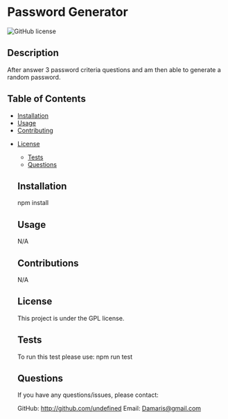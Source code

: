 # Password Generator
  ![GitHub license](https://img.shields.io/badge/license-GPL-blue.svg)

  ## Description
  After answer 3 password criteria questions and am then able to generate a random password.

  ## Table of Contents
  - [Installation](#Installation)
  - [Usage](#Usage)
  - [Contributing](#Contributing)
  
* [License](#license)

  - [Tests](#Tests)
  - [Questions](#Questions)

  ## Installation
  npm install

  ## Usage
  N/A

  ## Contributions
  N/A

  ## License 
    This project is under the GPL license.
  

  ## Tests
  To run this test please use:
  npm run test
  
  ## Questions
  
  If you have any questions/issues, please contact:
  
  GitHub: http://github.com/undefined
  Email: Damaris@gmail.com
  
